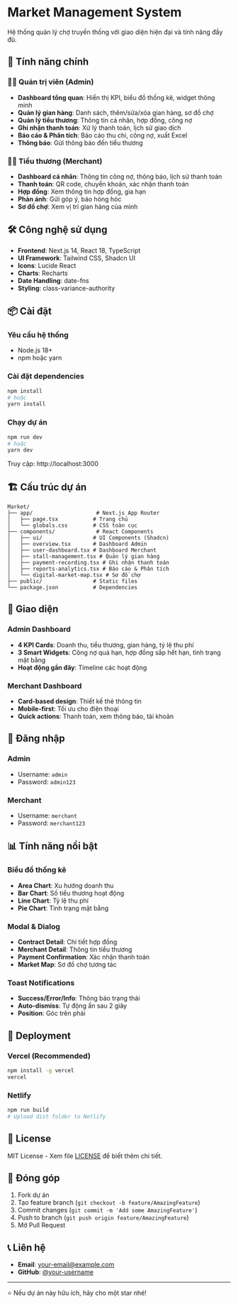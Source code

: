 # Market Management System

Hệ thống quản lý chợ truyền thống với giao diện hiện đại và tính năng đầy đủ.

## 🚀 Tính năng chính

### 👨‍💼 **Quản trị viên (Admin)**
- **Dashboard tổng quan**: Hiển thị KPI, biểu đồ thống kê, widget thông minh
- **Quản lý gian hàng**: Danh sách, thêm/sửa/xóa gian hàng, sơ đồ chợ
- **Quản lý tiểu thương**: Thông tin cá nhân, hợp đồng, công nợ
- **Ghi nhận thanh toán**: Xử lý thanh toán, lịch sử giao dịch
- **Báo cáo & Phân tích**: Báo cáo thu chi, công nợ, xuất Excel
- **Thông báo**: Gửi thông báo đến tiểu thương

### 👨‍💼 **Tiểu thương (Merchant)**
- **Dashboard cá nhân**: Thông tin công nợ, thông báo, lịch sử thanh toán
- **Thanh toán**: QR code, chuyển khoản, xác nhận thanh toán
- **Hợp đồng**: Xem thông tin hợp đồng, gia hạn
- **Phản ánh**: Gửi góp ý, báo hỏng hóc
- **Sơ đồ chợ**: Xem vị trí gian hàng của mình

## 🛠️ Công nghệ sử dụng

- **Frontend**: Next.js 14, React 18, TypeScript
- **UI Framework**: Tailwind CSS, Shadcn UI
- **Icons**: Lucide React
- **Charts**: Recharts
- **Date Handling**: date-fns
- **Styling**: class-variance-authority

## 📦 Cài đặt

### Yêu cầu hệ thống
- Node.js 18+ 
- npm hoặc yarn

### Cài đặt dependencies
```bash
npm install
# hoặc
yarn install
```

### Chạy dự án
```bash
npm run dev
# hoặc
yarn dev
```

Truy cập: http://localhost:3000

## 🏗️ Cấu trúc dự án

```
Market/
├── app/                    # Next.js App Router
│   ├── page.tsx           # Trang chủ
│   └── globals.css        # CSS toàn cục
├── components/             # React Components
│   ├── ui/                # UI Components (Shadcn)
│   ├── overview.tsx       # Dashboard Admin
│   ├── user-dashboard.tsx # Dashboard Merchant
│   ├── stall-management.tsx # Quản lý gian hàng
│   ├── payment-recording.tsx # Ghi nhận thanh toán
│   ├── reports-analytics.tsx # Báo cáo & Phân tích
│   └── digital-market-map.tsx # Sơ đồ chợ
├── public/                # Static files
└── package.json           # Dependencies
```

## 🎨 Giao diện

### Admin Dashboard
- **4 KPI Cards**: Doanh thu, tiểu thương, gian hàng, tỷ lệ thu phí
- **3 Smart Widgets**: Công nợ quá hạn, hợp đồng sắp hết hạn, tình trạng mặt bằng
- **Hoạt động gần đây**: Timeline các hoạt động

### Merchant Dashboard
- **Card-based design**: Thiết kế thẻ thông tin
- **Mobile-first**: Tối ưu cho điện thoại
- **Quick actions**: Thanh toán, xem thông báo, tài khoản

## 🔐 Đăng nhập

### Admin
- Username: `admin`
- Password: `admin123`

### Merchant
- Username: `merchant`
- Password: `merchant123`

## 📊 Tính năng nổi bật

### Biểu đồ thống kê
- **Area Chart**: Xu hướng doanh thu
- **Bar Chart**: Số tiểu thương hoạt động
- **Line Chart**: Tỷ lệ thu phí
- **Pie Chart**: Tình trạng mặt bằng

### Modal & Dialog
- **Contract Detail**: Chi tiết hợp đồng
- **Merchant Detail**: Thông tin tiểu thương
- **Payment Confirmation**: Xác nhận thanh toán
- **Market Map**: Sơ đồ chợ tương tác

### Toast Notifications
- **Success/Error/Info**: Thông báo trạng thái
- **Auto-dismiss**: Tự động ẩn sau 2 giây
- **Position**: Góc trên phải

## 🚀 Deployment

### Vercel (Recommended)
```bash
npm install -g vercel
vercel
```

### Netlify
```bash
npm run build
# Upload dist folder to Netlify
```

## 📝 License

MIT License - Xem file [LICENSE](LICENSE) để biết thêm chi tiết.

## 🤝 Đóng góp

1. Fork dự án
2. Tạo feature branch (`git checkout -b feature/AmazingFeature`)
3. Commit changes (`git commit -m 'Add some AmazingFeature'`)
4. Push to branch (`git push origin feature/AmazingFeature`)
5. Mở Pull Request

## 📞 Liên hệ

- **Email**: your-email@example.com
- **GitHub**: [@your-username](https://github.com/your-username)

---

⭐ Nếu dự án này hữu ích, hãy cho một star nhé!
